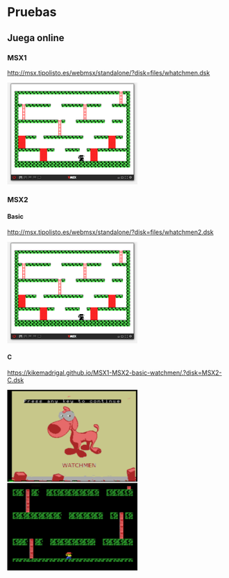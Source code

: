 # Pruebas

## Juega online

### MSX1

http://msx.tipolisto.es/webmsx/standalone/?disk=files/whatchmen.dsk

<img src=images/1.PNG width=300px/>

### MSX2

#### Basic

http://msx.tipolisto.es/webmsx/standalone/?disk=files/whatchmen2.dsk

<img src=images/1.PNG width=300px/>

#### C

https://kikemadrigal.github.io/MSX1-MSX2-basic-watchmen/.?disk=MSX2-C.dsk


<img src=images/MSX2-C.PNG width=300px/>

<img src=images/MSX2-C-2.PNG width=300px/>
